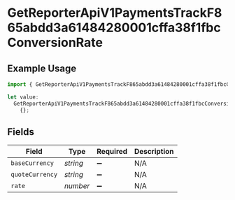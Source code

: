 # GetReporterApiV1PaymentsTrackF865abdd3a61484280001cffa38f1fbcConversionRate

## Example Usage

```typescript
import { GetReporterApiV1PaymentsTrackF865abdd3a61484280001cffa38f1fbcConversionRate } from "@dhaba/safepay-ts/models/operations";

let value:
  GetReporterApiV1PaymentsTrackF865abdd3a61484280001cffa38f1fbcConversionRate =
    {};
```

## Fields

| Field              | Type               | Required           | Description        |
| ------------------ | ------------------ | ------------------ | ------------------ |
| `baseCurrency`     | *string*           | :heavy_minus_sign: | N/A                |
| `quoteCurrency`    | *string*           | :heavy_minus_sign: | N/A                |
| `rate`             | *number*           | :heavy_minus_sign: | N/A                |